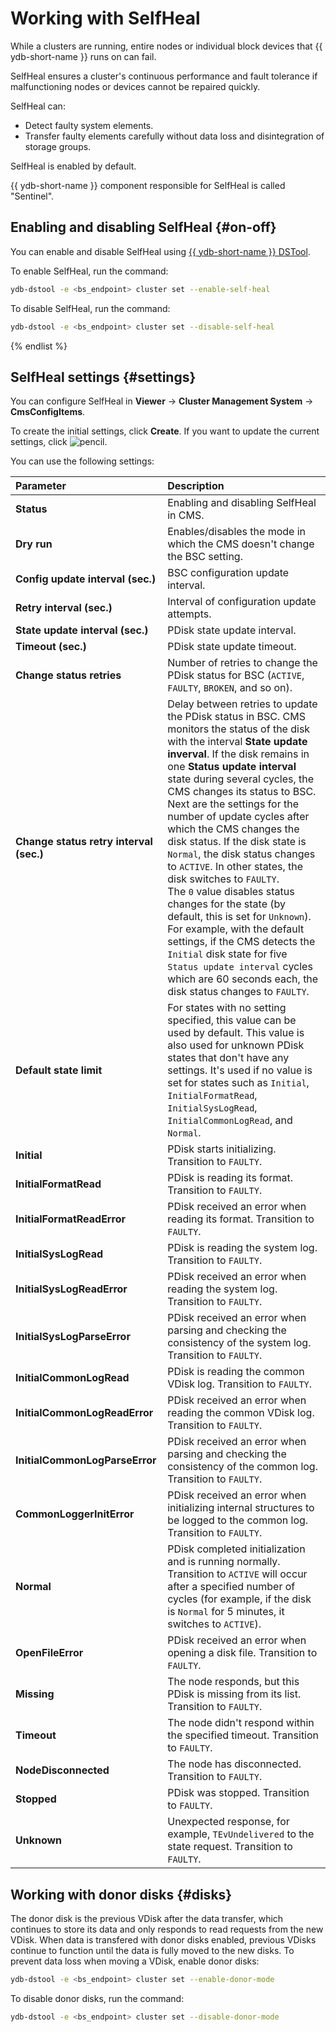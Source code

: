 # Working with SelfHeal

While a clusters are running, entire nodes or individual block devices that {{ ydb-short-name }} runs on can fail.

SelfHeal ensures a cluster's continuous performance and fault tolerance if malfunctioning nodes or devices cannot be repaired quickly.

SelfHeal can:

* Detect faulty system elements.
* Transfer faulty elements carefully without data loss and disintegration of storage groups.

SelfHeal is enabled by default.

{{ ydb-short-name }} component responsible for SelfHeal is called "Sentinel".

## Enabling and disabling SelfHeal {#on-off}

You can enable and disable SelfHeal using [{{ ydb-short-name }} DSTool](../../reference/ydb-dstool/index.md).

To enable SelfHeal, run the command:

```bash
ydb-dstool -e <bs_endpoint> cluster set --enable-self-heal
```

To disable SelfHeal, run the command:

```bash
ydb-dstool -e <bs_endpoint> cluster set --disable-self-heal
```

{% endlist %}

## SelfHeal settings {#settings}

You can configure SelfHeal in **Viewer** → **Cluster Management System** → **CmsConfigItems**.

To create the initial settings, click **Create**. If you want to update the current settings, click ![pencil](../../_assets/pencil.svg).

You can use the following settings:

| **Parameter** | **Description** |
|:---------------------------------------- |:------------------------------------------------------------------------------------------------------------------------------------------------------------------------ |
| **Status** | Enabling and disabling SelfHeal in CMS. |
| **Dry run** | Enables/disables the mode in which the CMS doesn't change the BSC setting. |
| **Config update interval (sec.)** | BSC configuration update interval. |
| **Retry interval (sec.)** | Interval of configuration update attempts. |
| **State update interval (sec.)** | PDisk state update interval. |
| **Timeout (sec.)** | PDisk state update timeout. |
| **Change status retries** | Number of retries to change the PDisk status for BSC (`ACTIVE`, `FAULTY`, `BROKEN`, and so on). |
| **Change status retry interval (sec.)** | Delay between retries to update the PDisk status in BSC. CMS monitors the status of the disk with the interval **State update inverval**. If the disk remains in one **Status update interval** state during several cycles, the CMS changes its status to BSC.<br/>Next are the settings for the number of update cycles after which the CMS changes the disk status. If the disk state is `Normal`, the disk status changes to `ACTIVE`. In other states, the disk switches to `FAULTY`.<br/>The `0` value disables status changes for the state (by default, this is set for `Unknown`).<br/>For example, with the default settings, if the CMS detects the `Initial` disk state for five `Status update interval` cycles which are 60 seconds each, the disk status changes to `FAULTY`. |
| **Default state limit** | For states with no setting specified, this value can be used by default. This value is also used for unknown PDisk states that don't have any settings. It's used if no value is set for states such as `Initial`, `InitialFormatRead`, `InitialSysLogRead`, `InitialCommonLogRead`, and `Normal`. |
| **Initial** | PDisk starts initializing. Transition to `FAULTY`. |
| **InitialFormatRead** | PDisk is reading its format. Transition to `FAULTY`. |
| **InitialFormatReadError** | PDisk received an error when reading its format. Transition to `FAULTY`. |
| **InitialSysLogRead** | PDisk is reading the system log. Transition to `FAULTY`. |
| **InitialSysLogReadError** | PDisk received an error when reading the system log. Transition to `FAULTY`. |
| **InitialSysLogParseError** | PDisk received an error when parsing and checking the consistency of the system log. Transition to `FAULTY`. |
| **InitialCommonLogRead** | PDisk is reading the common VDisk log. Transition to `FAULTY`. |
| **InitialCommonLogReadError** | PDisk received an error when reading the common VDisk log. Transition to `FAULTY`. |
| **InitialCommonLogParseError** | PDisk received an error when parsing and checking the consistency of the common log. Transition to `FAULTY`. |
| **CommonLoggerInitError** | PDisk received an error when initializing internal structures to be logged to the common log. Transition to `FAULTY`. |
| **Normal** | PDisk completed initialization and is running normally. Transition to `ACTIVE` will occur after a specified number of cycles (for example, if the disk is `Normal` for 5 minutes, it switches to `ACTIVE`). |
| **OpenFileError** | PDisk received an error when opening a disk file. Transition to `FAULTY`. |
| **Missing** | The node responds, but this PDisk is missing from its list. Transition to `FAULTY`. |
| **Timeout** | The node didn't respond within the specified timeout. Transition to `FAULTY`. |
| **NodeDisconnected** | The node has disconnected. Transition to `FAULTY`. |
| **Stopped** | PDisk was stopped. Transition to `FAULTY`. |
| **Unknown** | Unexpected response, for example, `TEvUndelivered` to the state request. Transition to `FAULTY`. |

## Working with donor disks {#disks}

The donor disk is the previous VDisk after the data transfer, which continues to store its data and only responds to read requests from the new VDisk. When data is transfered with donor disks enabled, previous VDisks continue to function until the data is fully moved to the new disks. To prevent data loss when moving a VDisk, enable donor disks:

```bash
ydb-dstool -e <bs_endpoint> cluster set --enable-donor-mode
```

To disable donor disks, run the command:

```bash
ydb-dstool -e <bs_endpoint> cluster set --disable-donor-mode
```
